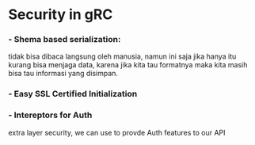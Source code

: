 # Security in gRC

### - Shema based serialization:
tidak bisa dibaca langsung oleh manusia, namun ini saja jika hanya itu kurang bisa menjaga data, karena jika kita tau formatnya maka kita masih bisa tau informasi yang disimpan. 

### - Easy SSL Certified Initialization
### - Intereptors for Auth 
extra layer security, we can use to provde Auth features to our API